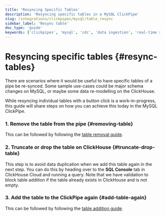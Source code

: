 ```yaml
---
title: 'Resyncing Specific Tables'
description: 'Resyncing specific tables in a MySQL ClickPipe'
slug: /integrations/clickpipes/mysql/table_resync
sidebar_label: 'Resync table'
doc_type: 'guide'
keywords: ['clickpipes', 'mysql', 'cdc', 'data ingestion', 'real-time sync']
---
```


# Resyncing specific tables {#resync-tables}

There are scenarios where it would be useful to have specific tables of a pipe be re-synced. Some sample use-cases could be major schema changes on MySQL, or maybe some data re-modelling on the ClickHouse.

While resyncing individual tables with a button click is a work-in-progress, this guide will share steps on how you can achieve this today in the MySQL ClickPipe.

### 1. Remove the table from the pipe {#removing-table}

This can be followed by following the [table removal guide](./removing_tables).

### 2. Truncate or drop the table on ClickHouse {#truncate-drop-table}

This step is to avoid data duplication when we add this table again in the next step. You can do this by heading over to the **SQL Console** tab in ClickHouse Cloud and running a query.
Note that we have validation to block table addition if the table already exists in ClickHouse and is not empty.

### 3. Add the table to the ClickPipe again {#add-table-again}

This can be followed by following the [table addition guide](./add_table).
